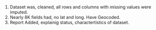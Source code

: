 1. Dataset was, cleaned, all rows and columns with missing values were imputed. </br>
2. Nearly 8K fields had, no lat and long. Have Geocoded. </br>
3. Report Added, explainig status, charactertistics of dataset. </br>  